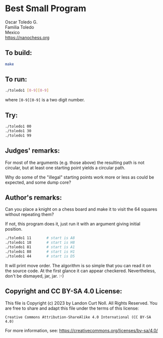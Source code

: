 # Best Small Program

Oscar Toledo G.  
Familia Toledo  
Mexico  
<https://nanochess.org>  

## To build:

```sh
make
```

## To run:

```sh
./toledo1 [0-9][0-9]
```

where `[0-9][0-9]` is a two digit number.


## Try:

```sh
./toledo1 00
./toledo1 30
./toledo1 99
```

## Judges' remarks:

For most of the arguments (e.g. those above) the resulting path
is not circular, but at least one starting point yields a circular path.

Why do some of the "illegal" starting points work more or less as could
be expected, and some dump core?

## Author's remarks:

Can you place a knight on a chess board and make it
to visit the 64 squares without repeating them?

If not, this program does it, just run it with an argument
giving initial position.

```sh
./toledo1 11       # start is A8
./toledo1 18       # start is H8
./toledo1 81       # start is A1
./toledo1 88       # start is H1
./toledo1 44       # start is D5
```

It will print move order. The algorithm is so simple that you can read
it on the source code.  At the first glance it can appear checkered.
Nevertheless, don't be dismayed, jar, jar.  :-)

## Copyright and CC BY-SA 4.0 License:

This file is Copyright (c) 2023 by Landon Curt Noll.  All Rights Reserved.
You are free to share and adapt this file under the terms of this license:

    Creative Commons Attribution-ShareAlike 4.0 International (CC BY-SA 4.0)

For more information, see: https://creativecommons.org/licenses/by-sa/4.0/
